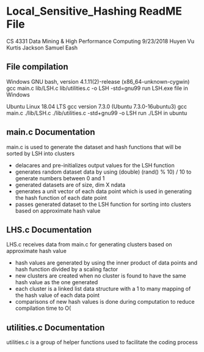 # Local_Sensitive_Hashing ReadME File
CS 4331 Data Mining & High Performance Computing
9/23/2018
Huyen Vu
Kurtis Jackson
Samuel Eash



## File compilation

Windows
GNU bash, version 4.1.11(2)-release (x86_64-unknown-cygwin)
gcc main.c lib/LSH.c lib/utilities.c -o LSH -std=gnu99
run LSH.exe file in Windows

Ubuntu Linux 18.04 LTS
gcc version 7.3.0 (Ubuntu 7.3.0-16ubuntu3)
gcc main.c ./lib/LSH.c ./lib/utilities.c -std+gnu99 -o LSH
run ./LSH in ubuntu



## main.c Documentation
main.c is used to generate the dataset and hash functions that will be sorted by LSH into clusters
- delacares and pre-initializes output values for the LSH function
- generates random dataset data by using (double) (rand() % 10) / 10 to generate numbers between 0 and 1
- generated datasets are of size, dim X ndata
- generates a unit vector of each data point which is used in generating the hash function of each date point
- passes generated dataset to the LSH function for sorting into clusters based on approximate hash value



## LHS.c Documentation
LHS.c receives data from main.c for generating clusters based on approximate hash value
- hash values are generated by using the inner product of data points and hash function divided by a scaling factor
- new clusters are created when no cluster is found to have the same hash value as the one generated
- each cluster is a linked list data structure with a 1 to many mapping of the hash value of each data point
- comparisons of new hash values is done during computation to reduce compilation time to O(



## utilities.c Documentation

utilities.c is a group of helper functions used to facilitate the coding process
